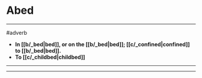 # Abed
---
#adverb
- **In [[b/_bed|bed]], or on the [[b/_bed|bed]]; [[c/_confined|confined]] to [[b/_bed|bed]].**
- **To [[c/_childbed|childbed]]**
---
---
